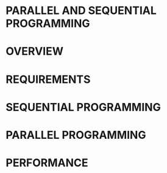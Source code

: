 # PARALLEL AND SEQUENTIAL PROGRAMMING 
# OVERVIEW 
# REQUIREMENTS 
# SEQUENTIAL PROGRAMMING 
# PARALLEL PROGRAMMING 
# PERFORMANCE 

